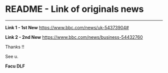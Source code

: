 # README - Link of originals news
---

**Link 1 - 1st New**
https://www.bbc.com/news/uk-54373904#

**Link 2 - 2nd New**
https://www.bbc.com/news/business-54432760


Thanks !!

See u.

**Facu DLF**